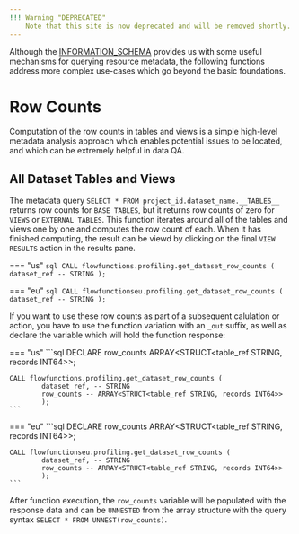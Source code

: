 ```yaml
---
!!! Warning "DEPRECATED"
    Note that this site is now deprecated and will be removed shortly.  The latest information and documentation on the framekwork and `flowfunctions` library can be found at our new site [flowfunctions.io](https://flowfunctions.io).
---
```


Although the [INFORMATION_SCHEMA](https://cloud.google.com/bigquery/docs/information-schema-intro) provides us with some useful mechanisms for querying resource metadata, the following functions address more complex use-cases which go beyond the basic foundations.

# Row Counts
Computation of the row counts in tables and views is a simple high-level metadata analysis approach which enables potential issues to be located, and which can be extremely helpful in data QA. 

## All Dataset Tables and Views
The metadata query `SELECT * FROM project_id.dataset_name.__TABLES__` returns row counts for `BASE TABLES`, but it returns row counts of zero for `VIEWS` or `EXTERNAL TABLES`.  This function iterates around all of the tables and views one by one and computes the row count of each.  When it has finished computing, the result can be viewd by clicking on the final `VIEW RESULTS` action in the results pane.

=== "us" 
    ```sql
    CALL flowfunctions.profiling.get_dataset_row_counts (
            dataset_ref -- STRING
            );
    ```

=== "eu" 
    ```sql
    CALL flowfunctionseu.profiling.get_dataset_row_counts (
            dataset_ref -- STRING
            );
    ```

If you want to use these row counts as part of a subsequent calulation or action, you have to use the function variation with an `_out` suffix, as well as declare the variable which will hold the function response:

=== "us" 
    ```sql
    DECLARE row_counts ARRAY<STRUCT<table_ref STRING, records INT64>>;
    
    CALL flowfunctions.profiling.get_dataset_row_counts (
            dataset_ref, -- STRING
            row_counts -- ARRAY<STRUCT<table_ref STRING, records INT64>>
            );
    ```

=== "eu" 
    ```sql
    DECLARE row_counts ARRAY<STRUCT<table_ref STRING, records INT64>>;

    CALL flowfunctionseu.profiling.get_dataset_row_counts (
            dataset_ref, -- STRING
            row_counts -- ARRAY<STRUCT<table_ref STRING, records INT64>>
            );
    ```

After function execution, the `row_counts` variable will be populated with the response data and can be `UNNESTED` from the array structure with the query syntax `SELECT * FROM UNNEST(row_counts)`.